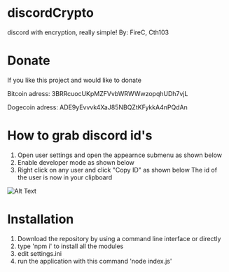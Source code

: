 # discordCrypto
discord with encryption, really simple!
By:
FireC, Cth103

# Donate
If you like this project and would like to donate

Bitcoin adress:
3BRRcuocUKpMZFVvbWRWWwzopqhUDh7vjL

Dogecoin adress:
ADE9yEvvvk4XaJ85NBQZtKFykkA4nPQdAn

# How to grab discord id's
1. Open user settings and open the appearnce submenu as shown below
2. Enable developer mode as shown below
3. Right click on any user and click "Copy ID" as shown below
The id of the user is now in your clipboard

![Alt Text](http://i.imgur.com/f5Tyqt9.gif)

# Installation
1. Download the repository by using a command line interface or directly
2. type 'npm i' to install all the modules
3. edit settings.ini
4. run the application with this command 'node index.js'
